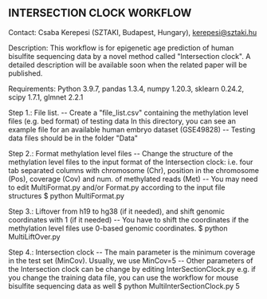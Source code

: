 INTERSECTION CLOCK WORKFLOW
---------------------------

Contact: Csaba Kerepesi (SZTAKI, Budapest, Hungary), kerepesi@sztaki.hu

Description: This workflow is for epigenetic age prediction of human bisulfite sequencing data by 
a novel method called "Intersection clock". A detailed description will be available soon when the 
related paper will be published. 

Requirements: Python 3.9.7, pandas 1.3.4, numpy 1.20.3, sklearn 0.24.2, scipy 1.7.1, glmnet 2.2.1

Step 1.: File list.
    -- Create a "file_list.csv" containing the methylation level files (e.g. bed format) of testing data 
       In this directory, you can see an example file for an available human embryo dataset (GSE49828)
    -- Testing data files should be in the folder "Data"

Step 2.: Format methylation level files
    -- Change the structure of the methylation level files to the input format of the Intersection clock: 
       i.e. four tab separated columns with chromosome (Chr), position in the chromosome (Pos), coverage (Cov) and
       num. of  methylated reads (Met)
    -- You may need to edit MultiFormat.py and/or Format.py according to the input file structures
    $ python MultiFormat.py 

Step 3.: Liftover from h19 to hg38 (if it needed), and shift genomic coordinates with 1 (if it needed)
    -- You have to shift the coordinates if the methylation level files use 0-based genomic coordinates.
    $ python MultiLiftOver.py

Step 4.: Intersection clock
    --  The main parameter is the minimum coverage in the test set (MinCov). Usually, we use MinCov=5 
    --  Other parameters of the Intersection clock can be change by editing InterSectionClock.py
        e.g. if you change the training data file, you can use the workflow for mouse bisulfite sequencing data as well
    $ python MultiInterSectionClock.py 5
